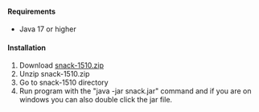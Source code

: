 #### Requirements
  * Java 17 or higher

#### Installation
1. Download [snack-1510.zip](https://xjrga.github.io/releases/snack-1510.zip)
2. Unzip snack-1510.zip
3. Go to snack-1510 directory
4. Run program with the "java -jar snack.jar" command and if you are on windows you can also double click the jar file.